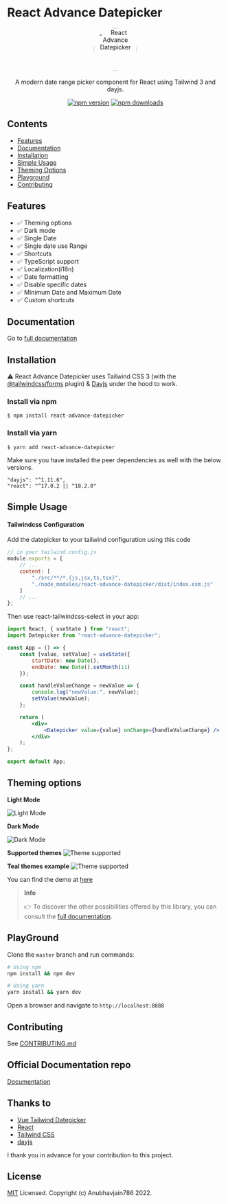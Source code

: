 # React Advance Datepicker

<p align="center">
    <a href="https://react-advance-datepicker-doc.vercel.app/" target="_blank">
      <img alt="React Advance Datepicker" width="100" style="border-radius: 100%;" src="https://raw.githubusercontent.com/Anubhavjain786/react-advance-datepicker/master/assets/img/calendar_logo.svg?raw=true">
    </a><br><br>
    A modern date range picker component for React using Tailwind 3 and dayjs.
</p>

<div align="center">
    
[![npm version](https://img.shields.io/npm/v/react-advance-datepicker?style=flat-square)](https://www.npmjs.com/package/react-advance-datepicker)
[![npm downloads](https://img.shields.io/npm/dt/react-advance-datepicker?style=flat-square)](https://www.npmjs.com/package/react-advance-datepicker)
    
</div>

## Contents

-   [Features](#features)
-   [Documentation](#documentation)
-   [Installation](#installation)
-   [Simple Usage](#simple-usage)
-   [Theming Options](#theming-options)
-   [Playground](#playground)
-   [Contributing](#contributing)

## Features

-   ✅ Theming options
-   ✅ Dark mode
-   ✅ Single Date
-   ✅ Single date use Range
-   ✅ Shortcuts
-   ✅ TypeScript support
-   ✅ Localization(i18n)
-   ✅ Date formatting
-   ✅ Disable specific dates
-   ✅ Minimum Date and Maximum Date
-   ✅ Custom shortcuts

## Documentation

Go to [full documentation](https://react-advance-datepicker-doc.vercel.app/)

## Installation

⚠️ React Advance Datepicker uses Tailwind CSS 3 (with the
[@tailwindcss/forms](https://github.com/tailwindlabs/tailwindcss-forms) plugin) &
[Dayjs](https://day.js.org/en/) under the hood to work.

### Install via npm

```
$ npm install react-advance-datepicker
```

### Install via yarn

```
$ yarn add react-advance-datepicker
```

Make sure you have installed the peer dependencies as well with the below versions.

```
"dayjs": "^1.11.6",
"react": "^17.0.2 || ^18.2.0"
```

## Simple Usage

#### Tailwindcss Configuration

Add the datepicker to your tailwind configuration using this code

```javascript
// in your tailwind.config.js
module.exports = {
    // ...
    content: [
        "./src/**/*.{js,jsx,ts,tsx}",
        "./node_modules/react-advance-datepicker/dist/index.esm.js"
    ]
    // ...
};
```

Then use react-tailwindcss-select in your app:

```jsx
import React, { useState } from "react";
import Datepicker from "react-advance-datepicker";

const App = () => {
    const [value, setValue] = useState({
        startDate: new Date(),
        endDate: new Date().setMonth(11)
    });

    const handleValueChange = newValue => {
        console.log("newValue:", newValue);
        setValue(newValue);
    };

    return (
        <div>
            <Datepicker value={value} onChange={handleValueChange} />
        </div>
    );
};

export default App;
```

## Theming options

**Light Mode**

![Light Mode](https://raw.githubusercontent.com/Anubhavjain786/react-advance-datepicker/master/assets/img/Screen_Shot_2022-08-04_at_17.04.09_light.png?raw=true)

**Dark Mode**

![Dark Mode](https://raw.githubusercontent.com/Anubhavjain786/react-advance-datepicker/master/assets/img/Screen_Shot_2022-08-04_at_17.04.09_dark.png?raw=true)

**Supported themes**
![Theme supported](https://raw.githubusercontent.com/Anubhavjain786/react-advance-datepicker/master/assets/img/Screen_Shot_2022-08-04_at_17.04.09_theme.png?raw=true)

**Teal themes example**
![Theme supported](https://raw.githubusercontent.com/Anubhavjain786/react-advance-datepicker/master/assets/img/Screen_Shot_2022-08-04_at_17.04.09_teal.png?raw=true)

You can find the demo at [here](https://react-advance-datepicker-doc.vercel.app/demo)

> **Info**
>
> 👉 To discover the other possibilities offered by this library, you can consult the
> [full documentation](https://react-advance-datepicker-doc.vercel.app/).

## PlayGround

Clone the `master` branch and run commands:

```sh
# Using npm
npm install && npm dev

# Using yarn
yarn install && yarn dev

```

Open a browser and navigate to `http://localhost:8888`

## Contributing

See
[CONTRIBUTING.md](https://github.com/Anubhavjain786/react-advance-datepicker/blob/master/CONTRIBUTING.md)

## Official Documentation repo

[Documentation](https://react-advance-datepicker-doc.vercel.app/)

## Thanks to

-   [Vue Tailwind Datepicker](https://vue-tailwind-datepicker.com/)
-   [React](https://reactjs.org/)
-   [Tailwind CSS](https://tailwindcss.com/)
-   [dayjs](https://day.js.org/)

I thank you in advance for your contribution to this project.

## License

[MIT](LICENSE) Licensed. Copyright (c) Anubhavjain786 2022.
